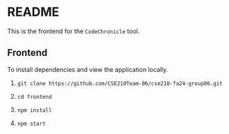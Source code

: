 # README
This is the frontend for the `CodeChronicle` tool.
## Frontend
To install dependencies and view the application locally.

1. `git clone https://github.com/CSE210Team-06/cse210-fa24-group06.git`

2. `cd frontend`

3. `npm install`

4. `npm start`
